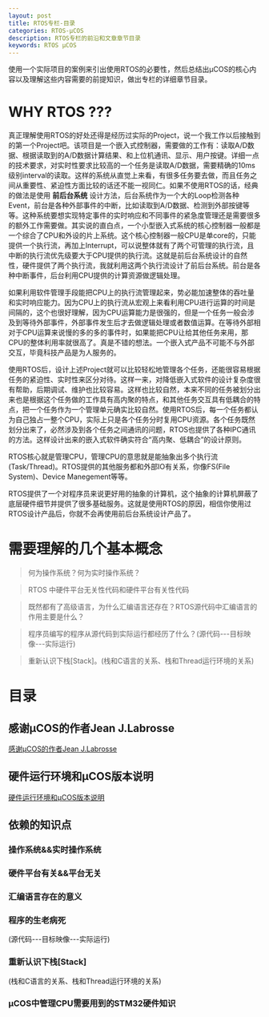 ```yaml
---
layout: post
title: RTOS专栏-目录
categories: RTOS-μCOS
description: RTOS专栏的前沿和文章章节目录
keywords: RTOS μCOS
---
```


使用一个实际项目的案例来引出使用RTOS的必要性，然后总结出μCOS的核心内容以及理解这些内容需要的前提知识，做出专栏的详细章节目录。



# WHY RTOS ???

真正理解使用RTOS的好处还得是经历过实际的Project，说一个我工作以后接触到的第一个Project吧。该项目是一个嵌入式控制器，需要做的工作有：读取A/D数据、根据读取到的A/D数据计算结果、和上位机通讯、显示、用户按键。详细一点的技术要求，对实时性要求比较高的一个任务是读取A/D数据，需要精确的10ms 级别interval的读取。这样的系统从直觉上来看，有很多任务要去做，而且任务之间从重要性、紧迫性方面比较的话还不能一视同仁。如果不使用RTOS的话，经典的做法是使用 **前后台系统** 设计方法，后台系统作为一个大的Loop检测各种Event，前台是各种外部事件的中断，比如读取到A/D数据、检测到外部按键等等。这种系统要想实现特定事件的实时响应和不同事件的紧急度管理还是需要很多的额外工作需要做。其实说的直白点，一个小型嵌入式系统的核心控制器一般都是一个综合了CPU和外设的片上系统。这个核心控制器一般CPU是单core的，只能提供一个执行流，再加上Interrupt，可以说整体就有了两个可管理的执行流，且中断的执行流优先级要大于CPU提供的执行流。这就是前后台系统设计的自然性，硬件提供了两个执行流，我就利用这两个执行流设计了前后台系统。前台是各种中断事件，后台利用CPU提供的计算资源做逻辑处理。

如果利用软件管理手段能把CPU上的执行流管理起来，势必能加速整体的吞吐量和实时响应能力。因为CPU上的执行流从宏观上来看利用CPU进行运算的时间是间隔的，这个也很好理解，因为CPU运算能力是很强的，但是一个任务一般会涉及到等待外部事件，外部事件发生后才去做逻辑处理或者数值运算。在等待外部相对于CPU运算来说慢的多的多的事件时，如果能把CPU让给其他任务来用，那CPU的整体利用率就很高了。真是不错的想法。一个嵌入式产品不可能不与外部交互，毕竟科技产品是为人服务的。

使用RTOS后，设计上述Project就可以比较轻松地管理各个任务，还能很容易根据任务的紧迫性、实时性来区分对待。这样一来，对降低嵌入式软件的设计复杂度很有帮助，后期调试、维护也比较容易。这样也比较自然，本来不同的任务被划分出来也是根据这个任务做的工作具有高内聚的特点，和其他任务交互具有低耦合的特点，把一个任务作为一个管理单元确实比较自然。使用RTOS后，每一个任务都认为自己独占一整个CPU，实际上只是各个任务分时复用CPU资源。各个任务既然划分出来了，必然涉及到各个任务之间通讯的问题，RTOS也提供了各种IPC通讯的方法。这样设计出来的嵌入式软件确实符合“高内聚、低耦合”的设计原则。

RTOS核心就是管理CPU，管理CPU的意思就是能抽象出多个执行流(Task/Thread)。RTOS提供的其他服务都和外部IO有关系，你像FS(File System)、Device Manegement等等。

RTOS提供了一个对程序员来说更好用的抽象的计算机，这个抽象的计算机屏蔽了底层硬件细节并提供了很多基础服务。这就是使用RTOS的原因，相信你使用过RTOS设计产品后，你就不会再使用前后台系统设计产品了。



# 需要理解的几个基本概念

> 何为操作系统？何为实时操作系统？

> RTOS 中硬件平台无关性代码和硬件平台有关性代码

> 既然都有了高级语言，为什么汇编语言还存在？RTOS源代码中汇编语言的作用主要是什么？

> 程序员编写的程序从源代码到实际运行都经历了什么？(源代码---目标映像---实际运行)

> 重新认识下栈[Stack]。(栈和C语言的关系、栈和Thread运行环境的关系)



 


	
# 目录

## 感谢μCOS的作者Jean J.Labrosse

[感谢μCOS的作者Jean J.Labrosse](http://www.bahutou.cn/2018/04/11/RTOS-article-thanks-to-author/)

## 硬件运行环境和μCOS版本说明

[硬件运行环境和μCOS版本说明](http://www.bahutou.cn/2018/04/11/RTOS-running-env-and-μCOS-version/)

## 依赖的知识点
### 操作系统&&实时操作系统
### 硬件平台有关&&平台无关
### 汇编语言存在的意义
### 程序的生老病死

(源代码---目标映像---实际运行)

### 重新认识下栈[Stack]

(栈和C语言的关系、栈和Thread运行环境的关系)

### μCOS中管理CPU需要用到的STM32硬件知识
